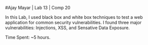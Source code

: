 #Ajay Mayar | Lab 13 | Comp 20

In this Lab, I used black box and white box techniques to test a web application for common security vulnerabilities.
I found three major vulnerabilities: Injections, XSS, and Sensative Data Exposure.

Time Spent: ~5 hours.


